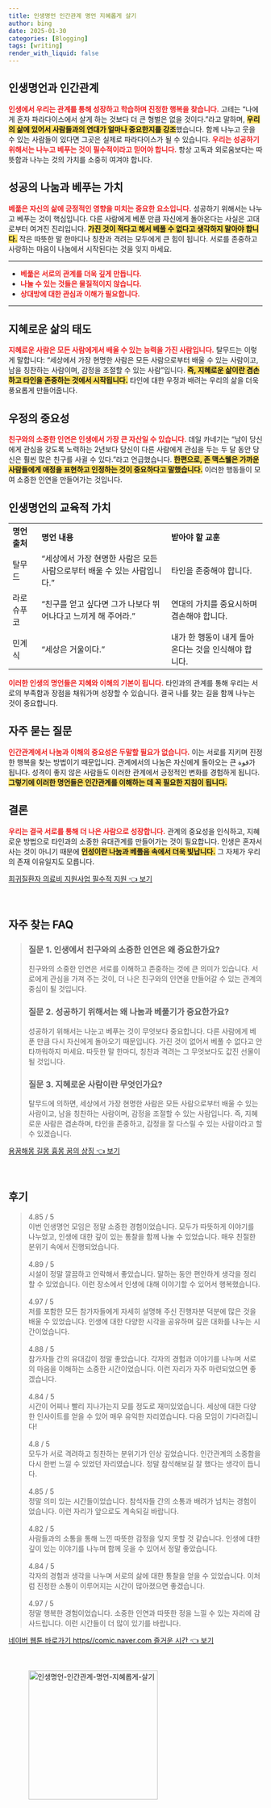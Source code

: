 ```yaml
---
title: 인생명언 인간관계 명언 지혜롭게 살기
author: bing
date: 2025-01-30
categories: [Blogging]
tags: [writing]
render_with_liquid: false
---
```



<h2 id='인생명언과 인간관계'>인생명언과 인간관계</h2>

<p><b><span style="color: #ee2323;">인생에서 우리는 관계를 통해 성장하고 학습하며 진정한 행복을 찾습니다.</span></b> 고테는 “나에게 혼자 파라다이스에서 살게 하는 것보다 더 큰 형벌은 없을 것이다.”라고 말하며,  <b><span style="background-color: #ffe066;">우리의 삶에 있어서 사람들과의 연대가 얼마나 중요한지를 강조</span></b>했습니다. 함께 나누고 웃을 수 있는 사람들이 있다면 그곳은 실제로 파라다이스가 될 수 있습니다. <b><span style="color: #ee2323;">우리는 성공하기 위해서는 나누고 베푸는 것이 필수적이라고 믿어야 합니다.</span></b> 항상 고독과 외로움보다는 따뜻함과 나누는 것의 가치를 소중히 여겨야 합니다.</p>

<h2 id='성공의 나눔과 베푸는 가치'>성공의 나눔과 베푸는 가치</h2>

<p><b><span style="color: #ee2323;">베풂은 자신의 삶에 긍정적인 영향을 미치는 중요한 요소입니다.</span></b> 성공하기 위해서는 나누고 베푸는 것이 핵심입니다. 다른 사람에게 베푼 만큼 자신에게 돌아온다는 사실은 고대로부터 여겨진 진리입니다. <b><span style="background-color: #ffe066;">가진 것이 적다고 해서 베풀 수 없다고 생각하지 말아야 합니다.</span></b> 작은 따뜻한 말 한마디나 칭찬과 격려는 모두에게 큰 힘이 됩니다. 서로를 존중하고 사랑하는 마음이 나눔에서 시작된다는 것을 잊지 마세요.</p>

<hr />

<ul>
    <li><b><span style="color: #ee2323;">베풂은 서로의 관계를 더욱 깊게 만듭니다.</span></b></li>
    <li><b><span style="color: #ee2323;">나눌 수 있는 것들은 물질적이지 않습니다.</span></b></li>
    <li><b><span style="color: #ee2323;">상대방에 대한 관심과 이해가 필요합니다.</span></b></li>
</ul>

<hr />

<h2 id='지혜로운 삶의 태도'>지혜로운 삶의 태도</h2>

<p><b><span style="color: #ee2323;">지혜로운 사람은 모든 사람에게서 배울 수 있는 능력을 가진 사람입니다.</span></b> 탈무드는 이렇게 말합니다: “세상에서 가장 현명한 사람은 모든 사람으로부터 배울 수 있는 사람이고, 남을 칭찬하는 사람이며, 감정을 조절할 수 있는 사람”입니다. <b><span style="background-color: #ffe066;">즉, 지혜로운 삶이란 겸손하고 타인을 존중하는 것에서 시작됩니다.</span></b> 타인에 대한 우정과 배려는 우리의 삶을 더욱 풍요롭게 만들어줍니다.</p>

<h2 id='우정의 중요성'>우정의 중요성</h2>

<p><b><span style="color: #ee2323;">친구와의 소중한 인연은 인생에서 가장 큰 자산일 수 있습니다.</span></b> 데일 카네기는 “남이 당신에게 관심을 갖도록 노력하는 2년보다 당신이 다른 사람에게 관심을 두는 두 달 동안 당신은 훨씬 많은 친구를 사귈 수 있다.”라고 언급했습니다. <b><span style="background-color: #ffe066;">한편으로, 존 맥스웰은 가까운 사람들에게 애정을 표현하고 인정하는 것이 중요하다고 말했습니다.</span></b> 이러한 행동들이 모여 소중한 인연을 만들어가는 것입니다.</p>

<h2 id='인생명언의 교육적 가치'>인생명언의 교육적 가치</h2>

<table>
    <tr>
        <td><b>명언 출처</b></td>
        <td><b>명언 내용</b></td>
        <td><b>받아야 할 교훈</b></td>
    </tr>
    <tr>
        <td>탈무드</td>
        <td>“세상에서 가장 현명한 사람은 모든 사람으로부터 배울 수 있는 사람입니다.”</td>
        <td>타인을 존중해야 합니다.</td>
    </tr>
    <tr>
        <td>라로슈푸코</td>
        <td>“친구를 얻고 싶다면 그가 나보다 뛰어나다고 느끼게 해 주어라.”</td>
        <td>연대의 가치를 중요시하며 겸손해야 합니다.</td>
    </tr>
    <tr>
        <td>민계식</td>
        <td>“세상은 거울이다.”</td>
        <td>내가 한 행동이 내게 돌아온다는 것을 인식해야 합니다.</td>
    </tr>
</table>

<p><b><span style="color: #ee2323;">이러한 인생의 명언들은 지혜와 이해의 기본이 됩니다.</span></b> 타인과의 관계를 통해 우리는 서로의 부족함과 장점을 채워가며 성장할 수 있습니다. 결국 나를 찾는 길을 함께 나누는 것이 중요합니다.</p>

<h2 id='자주 묻는 질문'>자주 묻는 질문</h2>

<p><b><span style="color: #ee2323;">인간관계에서 나눔과 이해의 중요성은 두말할 필요가 없습니다.</span></b> 이는 서로를 지키며 진정한 행복을 찾는 방법이기 때문입니다. 관계에서의 나눔은 자신에게 돌아오는 큰 قوة가 됩니다. 성격이 좋지 않은 사람들도 이러한 관계에서 긍정적인 변화를 경험하게 됩니다. <b><span style="background-color: #ffe066;">그렇기에 이러한 명언들은 인간관계를 이해하는 데 꼭 필요한 지침이 됩니다.</span></b></p>

<h2 id='결론'>결론</h2>

<p><b><span style="color: #ee2323;">우리는 결국 서로를 통해 더 나은 사람으로 성장합니다.</span></b> 관계의 중요성을 인식하고, 지혜로운 방법으로 타인과의 소중한 유대관계를 만들어가는 것이 필요합니다. 인생은 혼자서 사는 것이 아니기 때문에 <b><span style="background-color: #ffe066;">인성이란 나눔과 베풀음 속에서 더욱 빛납니다.</span></b> 그 자체가 우리의 존재 이유일지도 모릅니다.</p>


<p><a class="click-button" title="희귀질환자 의료비 지원사업 필수적 지원" href="https://aptwhite.github.io/posts/%ED%9D%AC%EA%B7%80%EC%A7%88%ED%99%98%EC%9E%90-%EC%9D%98%EB%A3%8C%EB%B9%84-%EC%A7%80%EC%9B%90%EC%82%AC%EC%97%85-%ED%95%84%EC%88%98%EC%A0%81-%EC%A7%80%EC%9B%90/" rel="dofollow">희귀질환자 의료비 지원사업 필수적 지원 👈 보기</a></p><br>
<h2 id='자주_찾는_FAQ'>자주 찾는 FAQ</h2>
<div itemscope="" itemtype="https://schema.org/FAQPage"> 
<blockquote> 
<div itemscope="" itemprop="mainEntity" itemtype="https://schema.org/Question"> 
<h3 itemprop="name">질문 1. 인생에서 친구와의 소중한 인연은 왜 중요한가요?</h3> 
<div itemscope="" itemprop="acceptedAnswer" itemtype="https://schema.org/Answer"> 
<span itemprop="text"> 
<p>친구와의 소중한 인연은 서로를 이해하고 존중하는 것에 큰 의미가 있습니다. 서로에게 관심을 가져 주는 것이, 더 나은 친구와의 인연을 만들어갈 수 있는 관계의 중심이 될 것입니다.</p> 
</span> 
</div> 
</div> 

<div itemscope="" itemprop="mainEntity" itemtype="https://schema.org/Question"> 
<h3 itemprop="name">질문 2. 성공하기 위해서는 왜 나눔과 베풀기가 중요한가요?</h3> 
<div itemscope="" itemprop="acceptedAnswer" itemtype="https://schema.org/Answer"> 
<span itemprop="text"> 
<p>성공하기 위해서는 나눈고 베푸는 것이 무엇보다 중요합니다. 다른 사람에게 베푼 만큼 다시 자신에게 돌아오기 때문입니다. 가진 것이 없어서 베풀 수 없다고 안타까워하지 마세요. 따듯한 말 한마디, 칭찬과 격려는 그 무엇보다도 값진 선물이 될 것입니다.</p> 
</span> 
</div> 
</div> 

<div itemscope="" itemprop="mainEntity" itemtype="https://schema.org/Question"> 
<h3 itemprop="name">질문 3. 지혜로운 사람이란 무엇인가요?</h3> 
<div itemscope="" itemprop="acceptedAnswer" itemtype="https://schema.org/Answer"> 
<span itemprop="text"> 
<p>탈무드에 의하면, 세상에서 가장 현명한 사람은 모든 사람으로부터 배울 수 있는 사람이고, 남을 칭찬하는 사람이며, 감정을 조절할 수 있는 사람입니다. 즉, 지혜로운 사람은 겸손하며, 타인을 존중하고, 감정을 잘 다스릴 수 있는 사람이라고 할 수 있겠습니다.</p> 
</span> 
</div> 
</div> 
</blockquote> 
</div>
<p><a class="click-button" title="용꿈해몽 길몽 흉몽 꿈의 상징" href="https://aptwhite.github.io/posts/%EC%9A%A9%EA%BF%88%ED%95%B4%EB%AA%BD-%EA%B8%B8%EB%AA%BD-%ED%9D%89%EB%AA%BD-%EA%BF%88%EC%9D%98-%EC%83%81%EC%A7%95/" rel="dofollow">용꿈해몽 길몽 흉몽 꿈의 상징 👈 보기</a></p><br>
<h2 id='후기'>후기</h2>
<div itemscope itemtype="https://schema.org/Product">
  <blockquote>
  <div itemprop="review" itemscope itemtype="https://schema.org/Review">
      <div itemprop="reviewRating" itemscope itemtype="https://schema.org/Rating"> <span itemprop="ratingValue">4.85</span> / <span itemprop="bestRating">5</span> </div>
      <span itemprop="reviewBody">이번 인생명언 모임은 정말 소중한 경험이었습니다. 모두가 따뜻하게 이야기를 나누었고, 인생에 대한 깊이 있는 통찰을 함께 나눌 수 있었습니다. 매우 친절한 분위기 속에서 진행되었습니다.</span>
  </div>
  <br>
  <div itemprop="review" itemscope itemtype="https://schema.org/Review">
      <div itemprop="reviewRating" itemscope itemtype="https://schema.org/Rating"> <span itemprop="ratingValue">4.89</span> / <span itemprop="bestRating">5</span> </div>
      <span itemprop="reviewBody">시설이 정말 깔끔하고 안락해서 좋았습니다. 말하는 동안 편안하게 생각을 정리할 수 있었습니다. 이런 장소에서 인생에 대해 이야기할 수 있어서 행복했습니다.</span>
  </div>
  <br>
  <div itemprop="review" itemscope itemtype="https://schema.org/Review">
      <div itemprop="reviewRating" itemscope itemtype="https://schema.org/Rating"> <span itemprop="ratingValue">4.97</span> / <span itemprop="bestRating">5</span> </div>
      <span itemprop="reviewBody">저를 포함한 모든 참가자들에게 자세히 설명해 주신 진행자분 덕분에 많은 것을 배울 수 있었습니다. 인생에 대한 다양한 시각을 공유하며 깊은 대화를 나누는 시간이었습니다.</span>
  </div>
  <br>
  <div itemprop="review" itemscope itemtype="https://schema.org/Review">
      <div itemprop="reviewRating" itemscope itemtype="https://schema.org/Rating"> <span itemprop="ratingValue">4.88</span> / <span itemprop="bestRating">5</span> </div>
      <span itemprop="reviewBody">참가자들 간의 유대감이 정말 좋았습니다. 각자의 경험과 이야기를 나누며 서로의 마음을 이해하는 소중한 시간이었습니다. 이런 자리가 자주 마련되었으면 좋겠습니다.</span>
  </div>
  <br>
  <div itemprop="review" itemscope itemtype="https://schema.org/Review">
      <div itemprop="reviewRating" itemscope itemtype="https://schema.org/Rating"> <span itemprop="ratingValue">4.84</span> / <span itemprop="bestRating">5</span> </div>
      <span itemprop="reviewBody">시간이 어찌나 빨리 지나가는지 모를 정도로 재미있었습니다. 세상에 대한 다양한 인사이트를 얻을 수 있어 매우 유익한 자리였습니다. 다음 모임이 기다려집니다!</span>
  </div>
  <br>
  <div itemprop="review" itemscope itemtype="https://schema.org/Review">
      <div itemprop="reviewRating" itemscope itemtype="https://schema.org/Rating"> <span itemprop="ratingValue">4.8</span> / <span itemprop="bestRating">5</span> </div>
      <span itemprop="reviewBody">모두가 서로 격려하고 칭찬하는 분위기가 인상 깊었습니다. 인간관계의 소중함을 다시 한번 느낄 수 있었던 자리였습니다. 정말 참석해보길 잘 했다는 생각이 듭니다.</span>
  </div>
  <br>
  <div itemprop="review" itemscope itemtype="https://schema.org/Review">
      <div itemprop="reviewRating" itemscope itemtype="https://schema.org/Rating"> <span itemprop="ratingValue">4.85</span> / <span itemprop="bestRating">5</span> </div>
      <span itemprop="reviewBody">정말 의미 있는 시간들이었습니다. 참석자들 간의 소통과 배려가 넘치는 경험이었습니다. 이런 자리가 앞으로도 계속되길 바랍니다.</span>
  </div>
  <br>
  <div itemprop="review" itemscope itemtype="https://schema.org/Review">
      <div itemprop="reviewRating" itemscope itemtype="https://schema.org/Rating"> <span itemprop="ratingValue">4.82</span> / <span itemprop="bestRating">5</span> </div>
      <span itemprop="reviewBody">사람들과의 소통을 통해 느낀 따뜻한 감정을 잊지 못할 것 같습니다. 인생에 대한 깊이 있는 이야기를 나누며 함께 웃을 수 있어서 정말 좋았습니다.</span>
  </div>
  <br>
  <div itemprop="review" itemscope itemtype="https://schema.org/Review">
      <div itemprop="reviewRating" itemscope itemtype="https://schema.org/Rating"> <span itemprop="ratingValue">4.84</span> / <span itemprop="bestRating">5</span> </div>
      <span itemprop="reviewBody">각자의 경험과 생각을 나누며 서로의 삶에 대한 통찰을 얻을 수 있었습니다. 이처럼 진정한 소통이 이루어지는 시간이 많아졌으면 좋겠습니다.</span>
  </div>
  <br>
  <div itemprop="review" itemscope itemtype="https://schema.org/Review">
      <div itemprop="reviewRating" itemscope itemtype="https://schema.org/Rating"> <span itemprop="ratingValue">4.97</span> / <span itemprop="bestRating">5</span> </div>
      <span itemprop="reviewBody">정말 행복한 경험이었습니다. 소중한 인연과 따뜻한 정을 느낄 수 있는 자리에 감사드립니다. 이런 시간들이 더 많이 있기를 바랍니다.</span>
  </div>
  </blockquote>
</div>
<p><a class="click-button" title="네이버 웹툰 바로가기 https//comic.naver.com 즐거운 시간" href="https://aptwhite.github.io/posts/%EB%84%A4%EC%9D%B4%EB%B2%84-%EC%9B%B9%ED%88%B0-%EB%B0%94%EB%A1%9C%EA%B0%80%EA%B8%B0-httpscomic.naver.com-%EC%A6%90%EA%B1%B0%EC%9A%B4-%EC%8B%9C%EA%B0%84/" rel="dofollow">네이버 웹툰 바로가기 https//comic.naver.com 즐거운 시간 👈 보기</a></p><br>
<figure class="image"><img src="https://aptwhite.github.io/assets/img/thumbnail/인생명언-인간관계-명언-지혜롭게-살기.webp" alt="인생명언-인간관계-명언-지혜롭게-살기" width="256" height="256"></figure>